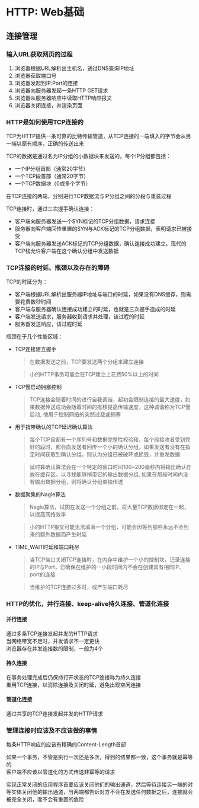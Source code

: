 # HTTP: Web基础

## 连接管理

### 输入URL获取网页的过程

1. 浏览器根据URL解析出主机名，通过DNS查询IP地址
2. 浏览器获取端口号
3. 浏览器发起到IP:Port的连接
4. 浏览器向服务器发起一条HTTP GET请求
5. 浏览器从服务器响应中读取HTTP响应报文
6. 浏览器关闭连接，并渲染页面

### HTTP是如何使用TCP连接的

TCP为HTTP提供一条可靠的比特传输管道，从TCP连接的一端填入的字节会从另一端以原有顺序，正确的传送出来

TCP的数据是通过名为IP分组的小数据块来发送的，每个IP分组都包括：
- 一个IP分组首部（通常20字节）
- 一个TCP段首部（通常20字节）
- 一个TCP数据块（0或多个字节）

在TCP连接的两端，分别进行TCP数据流与IP分组之间的分段与重装过程

TCP连接时，通过三次握手确认连接： 
- 客户端向服务器发送一个SYN标记的TCP分组数据，请求连接
- 服务器向客户端回传重置的SYN与ACK标记的TCP分组数据，表明请求已被接受
- 客户端向服务器发送ACK标记的TCP分组数据，确认连接成功建立。现代的TCP栈允许客户端在这个确认分组中发送数据

### TCP连接的时延、瓶颈以及存在的障碍

TCP的时延分为：
- 客户端根据URL解析出服务器IP地址与端口的时延，如果没有DNS缓存，则需要花费数秒时间
- 客户端与服务器确认连接成功建立的时延，也就是三次握手造成的时延
- 客户端发送请求，服务器收到请求并处理，该过程的时延
- 服务器发送响应，该过程时延

瓶颈在于几个性能区域：
- TCP连接建立握手
    > 在数据发送之前，TCP要发送两个分组来建立连接  

    > 小的HTTP事务可能会在TCP建立上花费50%以上的时间
- TCP慢启动拥塞控制
    > TCP连接会随着时间的进行自我调谐，起初会限制连接的最大速度，如果数据传送成功会随着时间的推移提高传输速度，这种调谐称为TCP慢启动, 他用于控制网络的突然过载或拥塞
- 用于捎带确认的TCP延迟确认算法
    > 每个TCP段都有一个序列号和数据完整性校验和，每个段接收者受到完好的段时，都会向发送者回传一个小的确认分组，如果发送者没有在指定时间获取到确认分组，则认为分组已被破环或损毁，并重发数据

    > 延时算确认算法会在一个特定的窗口时间100~200毫秒内将输出确认存放在缓存区，以寻找能够捎带它的输出数据分组, 如果在那段时间内没有输出数据分组，则将确认分组单独传送
- 数据聚集的Nagle算法
    > Nagle算法，试图在发送一个分组之前，将大量TCP数据绑定在一起，以提高网络效率    

    > 小的HTTP报文可能无法填满一个分组，可能会因等到那些永远不会到来的额外数据而产生时延
- TIME_WAIT时延和端口耗尽
    > 当TCP端口关闭TCP连接时，在内存中维护一个小的控制块，记录连接的IP与Port，已确保在维护的一小段时间内不会在创建具有相同IP、port的连接   

    > 当维护的TCP连接过多时，或产生端口耗尽

### HTTP的优化，并行连接、keep-alive持久连接、管道化连接

#### 并行连接

通过多条TCP连接发起并发的HTTP请求   
当网络带宽不足时，并发请求不一定更快   
浏览器存在并发连接数的限制，一般为4个

#### 持久连接

在事务处理完成后仍保持打开状态的TCP连接称为持久连接  
重用TCP连接，以消除连接及关闭时延，避免出现空闲连接

#### 管道化连接

通过共享的TCP连接发起并发的HTTP请求

### 管理连接时应该及不应该做的事情

每条HTTP响应的应该有精确的Content-Length首部

如果一个事务，不管是执行一次还是多次，得到的结果都一致，这个事务就是幂等的   
客户端不应该以管道化的方式传送非幂等的请求

实现正常关闭的应用程序首要应该关闭他们的输出通道，然后等待连接另一端的对等实体关闭他的输出通道，当两端都告诉对方不会在发送任何数据之后，连接就会被完全关闭，而不会有重置的危险